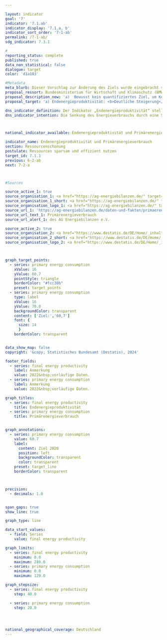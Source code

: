 ```yaml
---

layout: indicator        
goal: '7'        
indicator: '7.1.ab'        
indicator_display: '7.1.a, b'        
indicator_sort_order: '7-1-ab'        
permalink: /7-1-ab/        
sdg_indicator: 7.3.1        

#
reporting_status: complete        
published: true        
data_non_statistical: false        
dialogue: target
color: 'd1a103'

#Metadata  
meta_blurb: Dieser Vorschlag zur Änderung des Ziels wurde eingebracht vom Bundesministerium für Wirtschaft und Klimaschutz (BMWK).
proposal_ressort: Bundesministerium für Wirtschaft und Klimaschutz (BMWK)  
proposal_description_new: 'a)  Bewusst kein quantifiziertes Ziel, um Konsistenz mit dem neuen Energieeffizienzgesetz zu wahren.<br>b) Zielsetzung soll der neuen Gesetzgebung entsprechend angepasst werden.'
proposal_target: 'a) Endenergieproduktivität: <b>Deutliche Steigerung</b><br>b) Primärenergieverbrauch: Senkung um mindestens <b>39,3 Prozent</b> bis 2030 im Vergleich zu 2008'

dns_indicator_definition: Der Indikator „Endenergieproduktivität“ stellt die Entwicklung der Wertschöpfung je eingesetzte Einheit Endenergie dar. Der Begriff „Endenergie“ bezieht sich dabei auf den Teil der Energie, der energetisch als thermische oder elektrische Energie zur Herstellung von Gütern oder zur Nutzung in den privaten Haushalten zur Verfügung steht.<br>Der Indikator „Primärenergieverbrauch“ gibt an, wie viel Energie in einem Land einerseits in den Energiesektoren zur Umwandlung sowie andererseits in der Produktion, den privaten Haushalten und im Verkehr verbraucht wurde.        
dns_indicator_intention: Die Senkung des Energieverbrauchs durch eine Steigerung der Energieeffizienz ist neben dem Ausbau erneuerbarer Energien die zweite tragende Säule der Energiewende. Ziel ist es, mit möglichst wenig Energie viel wirtschaftliche Leistung zu erreichen. Energieeinsparung schont Klima und Umwelt, trägt zur Verbesserung der Versorgungssicherheit und zur Wettbewerbsfähigkeit der Industrie bei.<br>Dem Energiekonzept der Bundesregierung zufolge soll die Endenergieproduktivität in den Jahren 2008&nbsp;bis 2050&nbsp;jährlich um 2,1&nbsp;% <abbr title="beziehungsweise" tabindex="0">bzw.</abbr> um insgesamt 139&nbsp;% bis 2050&nbsp;erhöht werden. Gleichzeitig soll sich der Primärenergieverbrauch bis 2020&nbsp;um 20&nbsp;%, bis 2030&nbsp;um 30&nbsp;% und bis 2050&nbsp;um 50&nbsp;% gegenüber dem Jahr 2008&nbsp;verringern. 



national_indicator_available: Endenergieproduktivität und Primärenergieverbrauch

indicator_name: Endenergieproduktivität und Primärenergieverbrauch        
section: Ressourcenschonung        
postulate: Ressourcen sparsam und effizient nutzen        
target_id: 7.1.1        
previous: 6-2-ab        
next: 7-2-a        



#Sources        

source_active_1: true
source_organisation_1: <a href="https://ag-energiebilanzen.de/" target="_blank" onclick="return confirm_alert('des AG Energiebilanzen e.V.', 'De')">AG Energiebilanzen e.V.</a>
source_organisation_1_short: <a href="https://ag-energiebilanzen.de/" target="_blank" onclick="return confirm_alert('des AG Energiebilanzen e.V.', 'De')">AG Energiebilanzen e.V.</a>
source_organisation_logo_1: <a href="https://ag-energiebilanzen.de/" target="_blank" onclick="return confirm_alert('des AG Energiebilanzen e.V.', 'De')"><img src="https://dns-indikatoren.de/public/OrgImgDe/ageb.png" alt="AG Energiebilanzen e.V." title=" Klicken Sie hier um zur Homepage der Organisation AG Energiebilanzen e.V. zu gelangen." style="height:60px; width:148px; border:transparent"/></a>
source_url_1: 'https://ag-energiebilanzen.de/daten-und-fakten/primaerenergieverbrauch/'
source_url_text_1: Primärenergieverbrauch
source_url_alert_1: des AG Energiebilanzen e.V.

source_active_2: true
source_organisation_2: <a href="https://www.destatis.de/DE/Home/_inhalt.html" target="_blank">Statistisches Bundesamt</a>
source_organisation_2_short: <a href="https://www.destatis.de/DE/Home/_inhalt.html" target="_blank">Statistisches Bundesamt</a>
source_organisation_logo_2: <a href="https://www.destatis.de/DE/Home/_inhalt.html" target="_blank"><img src="https://dns-indikatoren.de/public/OrgImgDe/destatis.png" alt="Statistisches Bundesamt" title=" Klicken Sie hier um zur Homepage der Organisation Statistisches Bundesamt zu gelangen." style="height:60px; width:148px; border:transparent"/></a>



graph_target_points:
  - series: primary energy consumption
    xValue: 16
    yValue: 60.7
    pointStyle: triangle
    borderColor: "#fcc30b"
    preset: target_points
  - series: primary energy consumption
    type: label
    xValue: 16
    yValue: 70.0
    backgroundColor: transparent
    content: ['Ziel:','60,7']
    font: {
      size: 14
      }
    borderColor: transparent


data_show_map: false        
copyright: '&copy; Statistisches Bundesamt (Destatis), 2024'        

footer_fields:
  - series: final energy productivity
    label: Anmerkung
    value: 2022&nbsp;vorläufige Daten.
  - series: primary energy consumption
    label: Anmerkung
    value: 2022&nbsp;vorläufige Daten.        

graph_titles:
  - series: final energy productivity
    title: Endenergieproduktivität
  - series: primary energy consumption
    title: Primärenergieverbrauch


graph_annotations:
  - series: primary energy consumption
    value: 60.7
    label:
      content: Ziel 2020
      position: left
      backgroundColor: transparent
      color: transparent
    preset: target_line
    borderColor: transparent



precision:
  - decimals: 1.0


span_gaps: true        
show_line: true        

graph_type: line        

data_start_values:
  - field: Series
    value: final energy productivity        

graph_limits:
  - series: final energy productivity
    minimum: 0.0
    maximum: 280.0
  - series: primary energy consumption
    minimum: 0.0
    maximum: 120.0        

graph_stepsize:
  - series: final energy productivity
    step: 40.0

  - series: primary energy consumption
    step: 20.0




national_geographical_coverage: Deutschland                
---
```

